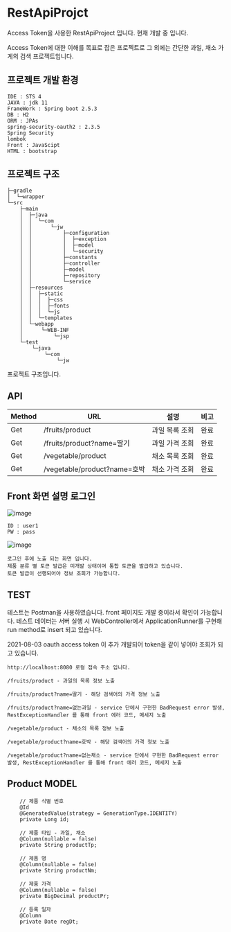 # RestApiProjct

Access Token을 사용한 RestApiProject 입니다.
현재 개발 중 입니다.

Access Token에 대한 이해를 목표로 잡은 프로젝트로 그 외에는 
간단한 과일, 채소 가게의 검색 프로젝트입니다.

## 프로젝트 개발 환경
```
IDE : STS 4
JAVA : jdk 11
FrameWork : Spring boot 2.5.3
DB : H2
ORM : JPAs
spring-security-oauth2 : 2.3.5
Spring Security
lombok
Front : JavaScipt
HTML : bootstrap
```

## 프로젝트 구조

```
├─gradle
│  └─wrapper
└─src
    ├─main
    │  ├─java
    │  │  └─com
    │  │      └─jw
    │  │          ├─configuration
    │  │          │  ├─exception
    │  │          │  ├─model
    │  │          │  └─security
    │  │          ├─constants
    │  │          ├─controller
    │  │          ├─model
    │  │          ├─repository
    │  │          └─service
    │  ├─resources
    │  │  ├─static
    │  │  │  ├─css
    │  │  │  ├─fonts
    │  │  │  └─js
    │  │  └─templates
    │  └─webapp
    │      └─WEB-INF
    │          └─jsp
    └─test
        └─java
            └─com
                └─jw
```
프로젝트 구조입니다.


## API
|Method|URL|설명|비고|
|--------------------|--------------------|-------------------|-------------------|
|Get|/fruits/product|과일 목록 조회|완료|
|Get|/fruits/product?name=딸기|과일 가격 조회|완료|
|Get|/vegetable/product|채소 목록 조회|완료|
|Get|/vegetable/product?name=호박|채소 가격 조회|완료|

## Front 화면 설명 로그인
![image](https://user-images.githubusercontent.com/60130985/127902605-f672ed00-dff5-493f-877f-1e66b6b32fb3.png)
```
ID : user1
PW : pass
```

![image](https://user-images.githubusercontent.com/60130985/127902984-c2d04f34-20aa-4cab-89fa-5a5e81b0d4d9.png)
```
로그인 후에 노출 되는 화면 입니다.
제품 분류 별 토큰 발급은 미개발 상태이며 통합 토큰을 발급하고 있습니다.
토큰 발급이 선행되어야 정보 조회가 가능합니다.
```

## TEST

테스트는 Postman을 사용하였습니다.
front 페이지도 개발 중이라서 확인이 가능합니다.
테스트 데이터는 서버 실행 시 
WebController에서 ApplicationRunner를 구현해 run method로 insert 되고 있습니다. 

2021-08-03
oauth access token 이 추가 개발되어 token을 같이 넣어야 조회가 되고 있습니다.

```
http://localhost:8080 로컬 접속 주소 입니다.

/fruits/product - 과일의 목록 정보 노출

/fruits/product?name=딸기 - 해당 검색어의 가격 정보 노출

/fruits/product?name=없는과일 - service 단에서 구현한 BadRequest error 발생, RestExceptionHandler 를 통해 front 에러 코드, 메세지 노출

/vegetable/product - 채소의 목록 정보 노출

/vegetable/product?name=호박 - 해당 검색어의 가격 정보 노출

/vegetable/product?name=없는채소 - service 단에서 구현한 BadRequest error 발생, RestExceptionHandler 를 통해 front 에러 코드, 메세지 노출
```


## Product MODEL
```
    // 제품 식별 번호
	@Id
	@GeneratedValue(strategy = GenerationType.IDENTITY)
	private Long id;
	
	// 제품 타입 - 과일, 채소
	@Column(nullable = false)
	private String productTp;
	
	// 제품 명
	@Column(nullable = false)
	private String productNm;
	
	// 제품 가격
	@Column(nullable = false)
	private BigDecimal productPr;
	
	// 등록 일자
	@Column
	private Date regDt;
  
```





